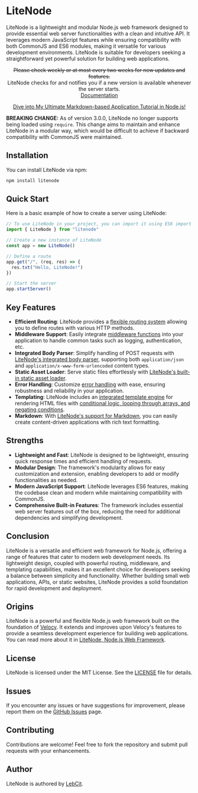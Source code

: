 # LiteNode

LiteNode is a lightweight and modular Node.js web framework designed to provide essential web server functionalities with a clean and intuitive API. It leverages modern JavaScript features while ensuring compatibility with both CommonJS and ES6 modules, making it versatile for various development environments. LiteNode is suitable for developers seeking a straightforward yet powerful solution for building web applications.

<p align="center">
    <s>Please check weekly or at most every two weeks for new updates and features.</s><br>
    LiteNode checks for and notifies you if a new version is available whenever the server starts.<br>
    <a href="https://litenode.pages.dev/">Documentation</a>
</p>

<p align="center">
    <a href="https://lebcit.github.io/posts/ultimate-markdown-based-application-tutorial-in-node-js/">Dive into My Ultimate Markdown-based Application Tutorial in Node.js!</a>
</p>

**BREAKING CHANGE:** As of version 3.0.0, LiteNode no longer supports being loaded using `require`. This change aims to maintain and enhance LiteNode in a modular way, which would be difficult to achieve if backward compatibility with CommonJS were maintained.

## Installation

You can install LiteNode via npm:

```bash
npm install litenode
```

## Quick Start

Here is a basic example of how to create a server using LiteNode:

```javascript
// To use LiteNode in your project, you can import it using ES6 import syntax
import { LiteNode } from "litenode"

// Create a new instance of LiteNode
const app = new LiteNode()

// Define a route
app.get("/", (req, res) => {
  res.txt("Hello, LiteNode!")
})

// Start the server
app.startServer()
```

## Key Features

-   **Efficient Routing**: LiteNode provides a [flexible routing system](https://litenode.pages.dev/docs/routing/) allowing you to define routes with various HTTP methods.
-   **Middleware Support**: Easily integrate [middleware functions](https://litenode.pages.dev/docs/middleware/) into your application to handle common tasks such as logging, authentication, etc.
-   **Integrated Body Parser**: Simplify handling of POST requests with [LiteNode's integrated body parser](https://litenode.pages.dev/docs/body-parsing/), supporting both `application/json` and `application/x-www-form-urlencoded` content types.
-   **Static Asset Loader**: Serve static files effortlessly with [LiteNode's built-in static asset loader](https://litenode.pages.dev/docs/serving-static-files/).
-   **Error Handling**: Customize [error handling](https://litenode.pages.dev/docs/error-handling/) with ease, ensuring robustness and reliability in your application.
-   **Templating**: LiteNode includes an [integrated template engine](https://litenode.pages.dev/docs/rendering-templates/) for rendering HTML files with [conditional logic, looping through arrays, and negating conditions](https://litenode.pages.dev/docs/ste-helpers/).
-   **Markdown**: With [LiteNode's support for Markdown](https://litenode.pages.dev/docs/markdown/), you can easily create content-driven applications with rich text formatting.

## Strengths

-   **Lightweight and Fast**: LiteNode is designed to be lightweight, ensuring quick response times and efficient handling of requests.
-   **Modular Design**: The framework's modularity allows for easy customization and extension, enabling developers to add or modify functionalities as needed.
-   **Modern JavaScript Support**: LiteNode leverages ES6 features, making the codebase clean and modern while maintaining compatibility with CommonJS.
-   **Comprehensive Built-in Features**: The framework includes essential web server features out of the box, reducing the need for additional dependencies and simplifying development.

## Conclusion

LiteNode is a versatile and efficient web framework for Node.js, offering a range of features that cater to modern web development needs. Its lightweight design, coupled with powerful routing, middleware, and templating capabilities, makes it an excellent choice for developers seeking a balance between simplicity and functionality. Whether building small web applications, APIs, or static websites, LiteNode provides a solid foundation for rapid development and deployment.

## Origins

LiteNode is a powerful and flexible Node.js web framework built on the foundation of [Velocy](https://github.com/ishtms/velocy). It extends and improves upon Velocy's features to provide a seamless development experience for building web applications. You can read more about it in [LiteNode, Node.js Web Framework](https://lebcit.github.io/posts/litenode-nodejs-web-framework/).

## License

LiteNode is licensed under the MIT License. See the [LICENSE](https://github.com/LebCit/litenode/blob/main/LICENSE) file for details.

## Issues

If you encounter any issues or have suggestions for improvement, please report them on the [GitHub Issues](https://github.com/LebCit/litenode/issues) page.

## Contributing

Contributions are welcome! Feel free to fork the repository and submit pull requests with your enhancements.

## Author

LiteNode is authored by [LebCit](https://github.com/LebCit).
